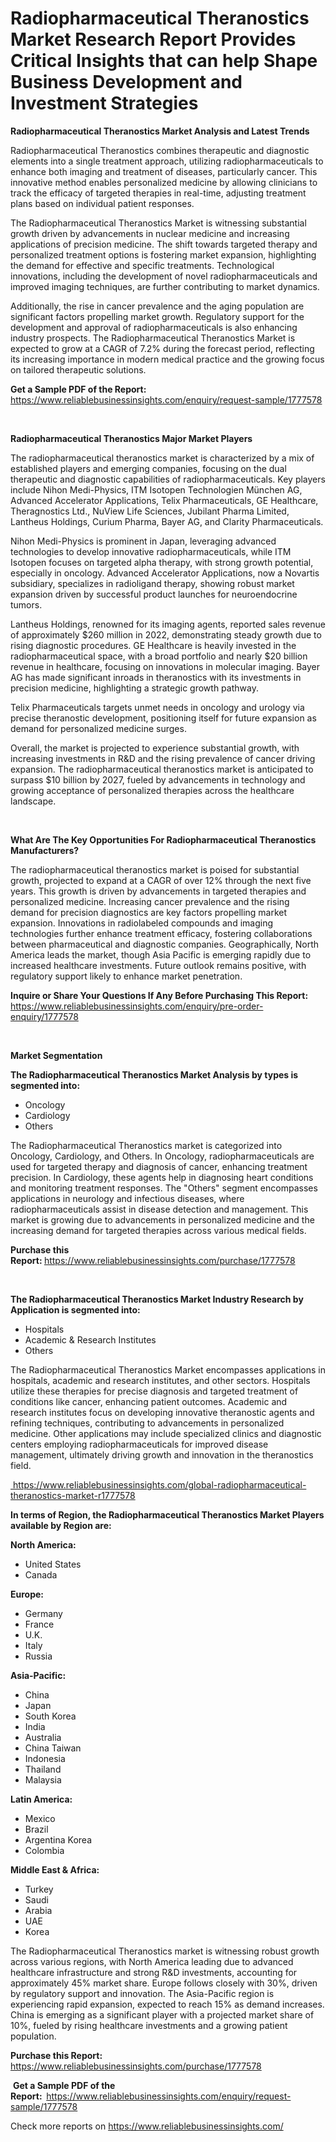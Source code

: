 <p><h1>Radiopharmaceutical Theranostics Market Research Report Provides Critical Insights that can help Shape Business Development and Investment Strategies</h1></p><p><strong>Radiopharmaceutical Theranostics Market Analysis and Latest Trends</strong></p>
<p><p>Radiopharmaceutical Theranostics combines therapeutic and diagnostic elements into a single treatment approach, utilizing radiopharmaceuticals to enhance both imaging and treatment of diseases, particularly cancer. This innovative method enables personalized medicine by allowing clinicians to track the efficacy of targeted therapies in real-time, adjusting treatment plans based on individual patient responses.</p><p>The Radiopharmaceutical Theranostics Market is witnessing substantial growth driven by advancements in nuclear medicine and increasing applications of precision medicine. The shift towards targeted therapy and personalized treatment options is fostering market expansion, highlighting the demand for effective and specific treatments. Technological innovations, including the development of novel radiopharmaceuticals and improved imaging techniques, are further contributing to market dynamics.</p><p>Additionally, the rise in cancer prevalence and the aging population are significant factors propelling market growth. Regulatory support for the development and approval of radiopharmaceuticals is also enhancing industry prospects. The Radiopharmaceutical Theranostics Market is expected to grow at a CAGR of 7.2% during the forecast period, reflecting its increasing importance in modern medical practice and the growing focus on tailored therapeutic solutions.</p></p>
<p><strong>Get a Sample PDF of the Report:&nbsp;</strong> <a href="https://www.reliablebusinessinsights.com/enquiry/request-sample/1777578?utm_campaign=2094&utm_medium=2&utm_source=Github&utm_content=ia&utm_term=07022025&utm_id=radiopharmaceutical-theranostics">https://www.reliablebusinessinsights.com/enquiry/request-sample/1777578</a></p>
<p>&nbsp;</p>
<p><strong>Radiopharmaceutical Theranostics Major Market Players</strong></p>
<p><p>The radiopharmaceutical theranostics market is characterized by a mix of established players and emerging companies, focusing on the dual therapeutic and diagnostic capabilities of radiopharmaceuticals. Key players include Nihon Medi-Physics, ITM Isotopen Technologien München AG, Advanced Accelerator Applications, Telix Pharmaceuticals, GE Healthcare, Theragnostics Ltd., NuView Life Sciences, Jubilant Pharma Limited, Lantheus Holdings, Curium Pharma, Bayer AG, and Clarity Pharmaceuticals.</p><p>Nihon Medi-Physics is prominent in Japan, leveraging advanced technologies to develop innovative radiopharmaceuticals, while ITM Isotopen focuses on targeted alpha therapy, with strong growth potential, especially in oncology. Advanced Accelerator Applications, now a Novartis subsidiary, specializes in radioligand therapy, showing robust market expansion driven by successful product launches for neuroendocrine tumors.</p><p>Lantheus Holdings, renowned for its imaging agents, reported sales revenue of approximately $260 million in 2022, demonstrating steady growth due to rising diagnostic procedures. GE Healthcare is heavily invested in the radiopharmaceutical space, with a broad portfolio and nearly $20 billion revenue in healthcare, focusing on innovations in molecular imaging. Bayer AG has made significant inroads in theranostics with its investments in precision medicine, highlighting a strategic growth pathway. </p><p>Telix Pharmaceuticals targets unmet needs in oncology and urology via precise theranostic development, positioning itself for future expansion as demand for personalized medicine surges. </p><p>Overall, the market is projected to experience substantial growth, with increasing investments in R&D and the rising prevalence of cancer driving expansion. The radiopharmaceutical theranostics market is anticipated to surpass $10 billion by 2027, fueled by advancements in technology and growing acceptance of personalized therapies across the healthcare landscape.</p></p>
<p>&nbsp;</p>
<p><strong>What Are The Key Opportunities For Radiopharmaceutical Theranostics Manufacturers?</strong></p>
<p><p>The radiopharmaceutical theranostics market is poised for substantial growth, projected to expand at a CAGR of over 12% through the next five years. This growth is driven by advancements in targeted therapies and personalized medicine. Increasing cancer prevalence and the rising demand for precision diagnostics are key factors propelling market expansion. Innovations in radiolabeled compounds and imaging technologies further enhance treatment efficacy, fostering collaborations between pharmaceutical and diagnostic companies. Geographically, North America leads the market, though Asia Pacific is emerging rapidly due to increased healthcare investments. Future outlook remains positive, with regulatory support likely to enhance market penetration.</p></p>
<p><strong>Inquire or Share Your Questions If Any Before Purchasing This Report:</strong> <a href="https://www.reliablebusinessinsights.com/enquiry/pre-order-enquiry/1777578?utm_campaign=2094&utm_medium=2&utm_source=Github&utm_content=ia&utm_term=07022025&utm_id=radiopharmaceutical-theranostics">https://www.reliablebusinessinsights.com/enquiry/pre-order-enquiry/1777578</a></p>
<p>&nbsp;</p>
<p><strong>Market Segmentation</strong></p>
<p><strong>The Radiopharmaceutical Theranostics Market Analysis by types is segmented into:</strong></p>
<p><ul><li>Oncology</li><li>Cardiology</li><li>Others</li></ul></p>
<p><p>The Radiopharmaceutical Theranostics market is categorized into Oncology, Cardiology, and Others. In Oncology, radiopharmaceuticals are used for targeted therapy and diagnosis of cancer, enhancing treatment precision. In Cardiology, these agents help in diagnosing heart conditions and monitoring treatment responses. The "Others" segment encompasses applications in neurology and infectious diseases, where radiopharmaceuticals assist in disease detection and management. This market is growing due to advancements in personalized medicine and the increasing demand for targeted therapies across various medical fields.</p></p>
<p><strong>Purchase this Report:&nbsp;</strong><a href="https://www.reliablebusinessinsights.com/purchase/1777578?utm_campaign=2094&utm_medium=2&utm_source=Github&utm_content=ia&utm_term=07022025&utm_id=radiopharmaceutical-theranostics">https://www.reliablebusinessinsights.com/purchase/1777578</a></p>
<p>&nbsp;</p>
<p><strong>The Radiopharmaceutical Theranostics Market Industry Research by Application is segmented into:</strong></p>
<p><ul><li>Hospitals</li><li>Academic & Research Institutes</li><li>Others</li></ul></p>
<p><p>The Radiopharmaceutical Theranostics Market encompasses applications in hospitals, academic and research institutes, and other sectors. Hospitals utilize these therapies for precise diagnosis and targeted treatment of conditions like cancer, enhancing patient outcomes. Academic and research institutes focus on developing innovative theranostic agents and refining techniques, contributing to advancements in personalized medicine. Other applications may include specialized clinics and diagnostic centers employing radiopharmaceuticals for improved disease management, ultimately driving growth and innovation in the theranostics field.</p></p>
<p><a href="https://www.reliablebusinessinsights.com/global-radiopharmaceutical-theranostics-market-r1777578?utm_campaign=2094&utm_medium=2&utm_source=Github&utm_content=ia&utm_term=07022025&utm_id=radiopharmaceutical-theranostics">&nbsp;https://www.reliablebusinessinsights.com/global-radiopharmaceutical-theranostics-market-r1777578</a></p>
<p><strong>In terms of Region, the Radiopharmaceutical Theranostics Market Players available by Region are:</strong></p>
<p>
    <p> <strong> North America: </strong>
        <ul>
            <li>United States</li>
            <li>Canada</li>
        </ul>
        </p> 
    <p> <strong> Europe: </strong>
        <ul>
            <li>Germany</li>
            <li>France</li>
            <li>U.K.</li>
            <li>Italy</li>
            <li>Russia</li>
        </ul>
        </p> 
    <p> <strong> Asia-Pacific: </strong>
        <ul>
            <li>China</li>
            <li>Japan</li>
            <li>South Korea</li>
            <li>India</li>
            <li>Australia</li>
            <li>China Taiwan</li>
            <li>Indonesia</li>
            <li>Thailand</li>
            <li>Malaysia</li>
        </ul>
        </p> 
    <p> <strong> Latin America: </strong>
        <ul>
            <li>Mexico</li>
            <li>Brazil</li>
            <li>Argentina Korea</li>
            <li>Colombia</li>
        </ul>
        </p> 
    <p> <strong> Middle East & Africa: </strong>
        <ul>
            <li>Turkey</li>
            <li>Saudi</li>
            <li>Arabia</li>
            <li>UAE</li>
            <li>Korea</li>
        </ul>
    </p>
    </p>
<p><p>The Radiopharmaceutical Theranostics market is witnessing robust growth across various regions, with North America leading due to advanced healthcare infrastructure and strong R&D investments, accounting for approximately 45% market share. Europe follows closely with 30%, driven by regulatory support and innovation. The Asia-Pacific region is experiencing rapid expansion, expected to reach 15% as demand increases. China is emerging as a significant player with a projected market share of 10%, fueled by rising healthcare investments and a growing patient population.</p></p>
<p><strong>Purchase this Report: </strong><a href="https://www.reliablebusinessinsights.com/purchase/1777578?utm_campaign=2094&utm_medium=2&utm_source=Github&utm_content=ia&utm_term=07022025&utm_id=radiopharmaceutical-theranostics">https://www.reliablebusinessinsights.com/purchase/1777578</a></p>
<p>&nbsp;<strong>Get a Sample PDF of the Report:&nbsp;&nbsp;</strong><a href="https://www.reliablebusinessinsights.com/enquiry/request-sample/1777578?utm_campaign=2094&utm_medium=2&utm_source=Github&utm_content=ia&utm_term=07022025&utm_id=radiopharmaceutical-theranostics">https://www.reliablebusinessinsights.com/enquiry/request-sample/1777578</a></p>
<p><strong></strong></p>
<p>Check more reports on <a href="https://www.reliablebusinessinsights.com/?utm_campaign=2094&utm_medium=2&utm_source=Github&utm_content=ia&utm_term=07022025&utm_id=radiopharmaceutical-theranostics">https://www.reliablebusinessinsights.com/</a></p>